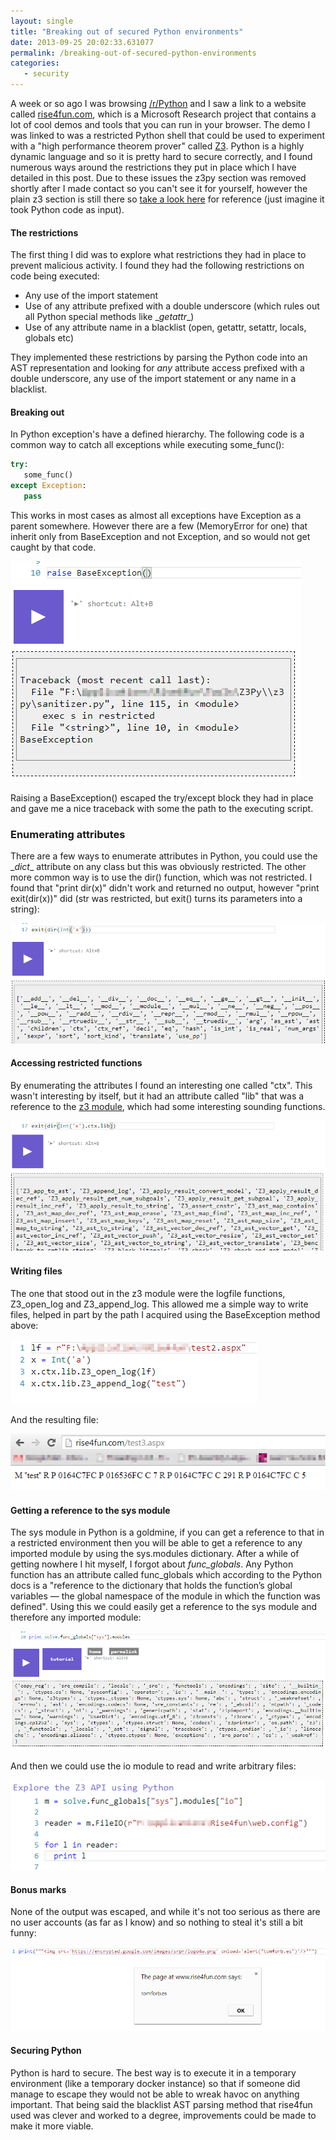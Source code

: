 ```yaml
---
layout: single
title: "Breaking out of secured Python environments"
date: 2013-09-25 20:02:33.631077
permalink: /breaking-out-of-secured-python-environments
categories:
   - security
---
```


A week or so ago I was browsing [/r/Python](http://reddit.com/r/python) and I saw a link to a website called [rise4fun.com](http://rise4fun.com), which is a Microsoft Research project that contains a lot of cool demos and tools that you can run in your browser. The demo I was linked to was a restricted Python shell that could be used to experiment with a "high performance theorem prover" called [Z3](https://research.microsoft.com/en-us/um/redmond/projects/z3/z3.html). Python is a highly dynamic language and so it is pretty hard to secure correctly, and I found numerous ways around the restrictions they put in place which I have detailed in this post. Due to these issues the z3py section was removed shortly after I made contact so you can't see it for yourself, however the plain z3 section is still there so [take a look here](http://rise4fun.com/Z3) for reference (just imagine it took Python code as input).


#### The restrictions
The first thing I did was to explore what restrictions they had in place to prevent malicious activity. I found they had the following restrictions on code being executed:
   
   * Any use of the import statement
   * Use of any attribute prefixed with a double underscore (which rules out all Python special methods like \__getattr__\)
   * Use of any attribute name in a blacklist (open, getattr, setattr, locals, globals etc)

They implemented these restrictions by parsing the Python code into an AST representation and looking for *any* attribute access prefixed with a double underscore, any use of the import statement or any name in a blacklist.


#### Breaking out
In Python exception's have a defined hierarchy. The following code is a common way to catch all exceptions while executing some_func():

~~~~python
try:
   some_func()
except Exception:
   pass
~~~~

This works in most cases as almost all exceptions have Exception as a parent somewhere. However there are a few (MemoryError for one) that inherit only from BaseException and not Exception, and so would not get caught by that code. 

![](./baseException_HSWTOI32.png)

Raising a BaseException() escaped the try/except block they had in place and gave me a nice traceback with some the path to the executing script.

### Enumerating attributes
There are a few ways to enumerate attributes in Python, you could use the \__dict__ attribute on any class but this was obviously restricted. The other more common way is to use the dir() function, which was not restricted. I found that "print dir(x)" didn't work and returned no output, however "print exit(dir(x))" did (str was restricted, but exit() turns its parameters into a string):

![](./dir_int_43L6QLZ2.png)

#### Accessing restricted functions
By enumerating the attributes I found an interesting one called "ctx". This wasn't interesting by itself, but it had an attribute called "lib" that was a reference to the [z3 module](https://research.microsoft.com/en-us/um/redmond/projects/z3/z3.html), which had some interesting sounding functions.

![](./dir_z3_api_NBPD3RZU.png)

#### Writing files
The one that stood out in the z3 module were the logfile functions, Z3_open_log and Z3_append_log. This allowed me a simple way to write files, helped in part by the path I acquired using the BaseException method above:

![](./write_file_MUUWX4FM.png)

And the resulting file:

![](./file_result_MMIDK7TX.png)

#### Getting a reference to the sys module

The sys module in Python is a goldmine, if you can get a reference to that in a restricted environment then you will be able to get a reference to any imported module by using the sys.modules dictionary. After a while of getting nowhere I hit myself, I forgot about *func_globals*. Any Python function has an attribute called func_globals which according to the Python docs is a "reference to the dictionary that holds the function’s global variables — the global namespace of the module in which the function was defined". Using this we could easily get a reference to the sys module and therefore any imported module:

![](./get_sys_reference_QX35INCR.png)

And then we could use the io module to read and write arbitrary files:

![](./read_any_file_2N4Q23D4.png)

#### Bonus marks
None of the output was escaped, and while it's not too serious as there are no user accounts (as far as I know) and so nothing to steal it's still a bit funny:

![](./stored_XSS_TD25VLLY.png)

#### Securing Python
Python is hard to secure. The best way is to execute it in a temporary environment (like a temporary docker instance) so that if someone did manage to escape they would not be able to wreak havoc on anything important. That being said the blacklist AST parsing method that rise4fun used was clever and worked to a degree, improvements could be made to make it more viable. 
    